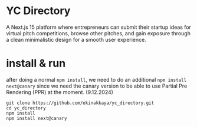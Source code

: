 # YC Directory

A Next.js 15 platform where entrepreneurs can submit their startup ideas for virtual pitch competitions, browse other pitches, and gain exposure through a clean minimalistic design for a smooth user experience.

# install & run

after doing a normal ```npm install```, we need to do an additional ```npm install next@canary``` since we need the canary version to be able to use Partial Pre Rendering (PPR) at the moment. (9.12.2024)
```
git clone https://github.com/ekinakkaya/yc_directory.git
cd yc_directory
npm install
npm install next@canary
```
